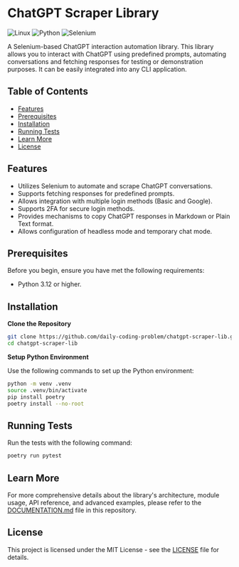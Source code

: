 # ChatGPT Scraper Library

![Linux](https://img.shields.io/badge/-Linux-FCC624?style=flat-square&logo=linux&logoColor=black)
![Python](https://img.shields.io/badge/-Python-3776AB?style=flat-square&logo=python&logoColor=white)
![Selenium](https://img.shields.io/badge/-Selenium-59b943?style=flat-square&logo=selenium&logoColor=white)

A Selenium-based ChatGPT interaction automation library. This library allows you to interact with ChatGPT using predefined prompts, automating conversations and fetching responses for testing or demonstration purposes. It can be easily integrated into any CLI application.

## Table of Contents

- [Features](#features)
- [Prerequisites](#prerequisites)
- [Installation](#installation)
- [Running Tests](#running-tests)
- [Learn More](#learn-more)
- [License](#license)

## Features

- Utilizes Selenium to automate and scrape ChatGPT conversations.
- Supports fetching responses for predefined prompts.
- Allows integration with multiple login methods (Basic and Google).
- Supports 2FA for secure login methods.
- Provides mechanisms to copy ChatGPT responses in Markdown or Plain Text format.
- Allows configuration of headless mode and temporary chat mode.

## Prerequisites

Before you begin, ensure you have met the following requirements:

- Python 3.12 or higher.

## Installation

**Clone the Repository**

```sh
git clone https://github.com/daily-coding-problem/chatgpt-scraper-lib.git
cd chatgpt-scraper-lib
```

**Setup Python Environment**

Use the following commands to set up the Python environment:

```sh
python -m venv .venv
source .venv/bin/activate
pip install poetry
poetry install --no-root
```

## Running Tests

Run the tests with the following command:

```sh
poetry run pytest
```

## Learn More

For more comprehensive details about the library's architecture, module usage, API reference, and advanced examples, please refer to the [DOCUMENTATION.md](DOCUMENTATION.md) file in this repository.

## License

This project is licensed under the MIT License - see the [LICENSE](LICENSE) file for details.
